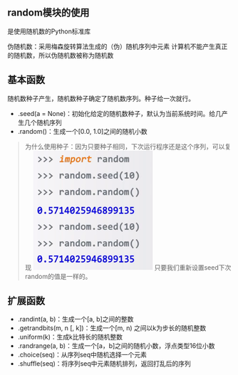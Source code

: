 ## random模块的使用

是使用随机数的Python标准库

伪随机数：采用梅森旋转算法生成的（伪）随机序列中元素
计算机不能产生真正的随机数，所以伪随机数被称为随机数

## 基本函数

随机数种子产生，随机数种子确定了随机数序列。种子给一次就行。

* .seed(a = None)：初始化给定的随机数种子，默认为当前系统时间。给几产生几个随机序列
* .random()：生成一个\[0.0, 1.0\]之间的随机小数

> 为什么使用种子：因为只要种子相同，下次运行程序还是这个序列，可以复现
> ![](img/img_20231119_3.png)
> 只要我们重新设置seed下次random的值是一样的。
## 扩展函数

* .randint(a, b)：生成一个\[a, b\]之间的整数
* .getrandbits(m, n \[, k\])：生成一个\[m, n) 之间以k为步长的随机整数
* .uniform(k)：生成k比特长的随机整数
* .randrange(a, b)：生成一个\[a，b\]之间的随机小数，浮点类型16位小数
* .choice(seq)：从序列seq中随机选择一个元素
* .shuffle(seq)：将序列seq中元素随机排列，返回打乱后的序列
